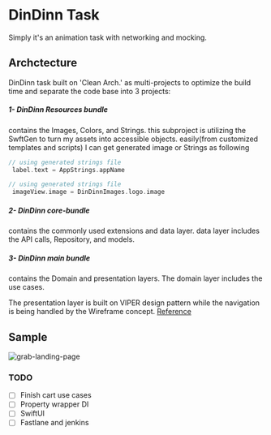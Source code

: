 
# DinDinn Task

Simply it's an animation task with networking and mocking.

## Archctecture 

DinDinn task built on 'Clean Arch.' as multi-projects to optimize the build time and separate the code base into 3 projects:

##### 1- DinDinn Resources bundle
contains the Images, Colors, and Strings. this subproject is utilizing the SwftGen to turn my assets into accessible objects.
easily(from customized templates and scripts) I can get generated image or Strings as following 
 
```swift
// using generated strings file
 label.text = AppStrings.appName
```
```swift
// using generated strings file
 imageView.image = DinDinnImages.logo.image
```
##### 2- DinDinn core-bundle
contains the commonly used extensions and data layer.
data layer includes the API calls, Repository, and models.

##### 3- DinDinn main bundle
contains the Domain and presentation layers.
The domain layer includes the use cases.

The presentation layer is built on VIPER design pattern while the navigation is being handled by the Wireframe concept. [Reference](https://m.oursky.com/viper-ios-app-beyond-mvc-mega-viewcontroller-e2b625ac58d5)

## Sample 

![grab-landing-page](https://github.com/melsheikh92/DinDinn/blob/master/sample.gif)


### TODO

- [ ]  Finish cart use cases
- [ ]  Property wrapper DI
- [ ]  SwiftUI
- [ ]  Fastlane and jenkins
